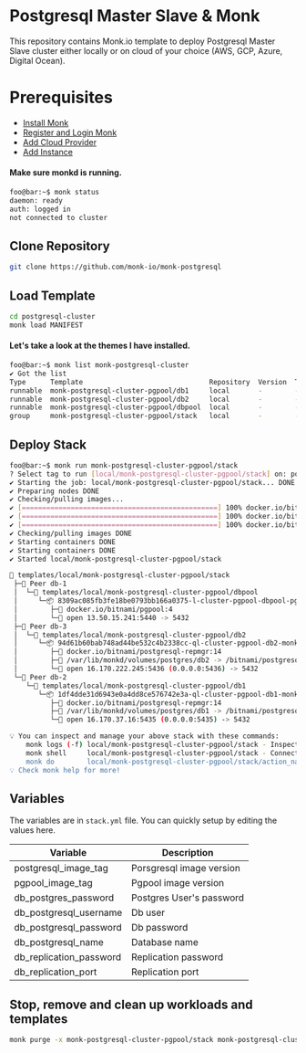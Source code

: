 # Postgresql Master Slave & Monk
This repository contains Monk.io template to deploy Postgresql Master Slave cluster either locally or on cloud of your choice (AWS, GCP, Azure, Digital Ocean).

# Prerequisites
- [Install Monk](https://docs.monk.io/docs/get-monk)
- [Register and Login Monk](https://docs.monk.io/docs/acc-and-auth)
- [Add Cloud Provider](https://docs.monk.io/docs/cloud-provider)
- [Add Instance](https://docs.monk.io/docs/multi-cloud)

#### Make sure monkd is running.
```bash
foo@bar:~$ monk status
daemon: ready
auth: logged in
not connected to cluster
```

## Clone Repository
```bash
git clone https://github.com/monk-io/monk-postgresql
```

## Load Template
```bash
cd postgresql-cluster
monk load MANIFEST
```


#### Let's take a look at the themes I have installed.
```bash
foo@bar:~$ monk list monk-postgresql-cluster
✔ Got the list
Type      Template                               Repository  Version  Tags
runnable  monk-postgresql-cluster-pgpool/db1     local       -        -
runnable  monk-postgresql-cluster-pgpool/db2     local       -        -
runnable  monk-postgresql-cluster-pgpool/dbpool  local       -        -
group     monk-postgresql-cluster-pgpool/stack   local       -        -


```

## Deploy Stack
```bash
foo@bar:~$ monk run monk-postgresql-cluster-pgpool/stack
? Select tag to run [local/monk-postgresql-cluster-pgpool/stack] on: postgres
✔ Starting the job: local/monk-postgresql-cluster-pgpool/stack... DONE
✔ Preparing nodes DONE
✔ Checking/pulling images...
✔ [================================================] 100% docker.io/bitnami/postgresql-repmgr:14 db-2
✔ [================================================] 100% docker.io/bitnami/postgresql-repmgr:14 db-3
✔ [================================================] 100% docker.io/bitnami/pgpool:4 db-1
✔ Checking/pulling images DONE
✔ Starting containers DONE
✔ Starting containers DONE
✔ Started local/monk-postgresql-cluster-pgpool/stack

🔩 templates/local/monk-postgresql-cluster-pgpool/stack
 ├─🧊 Peer db-1
 │  └─🔩 templates/local/monk-postgresql-cluster-pgpool/dbpool
 │     └─📦 8309ac085fb3fe18be0793bb166a0375-l-cluster-pgpool-dbpool-pgpool
 │        ├─🧩 docker.io/bitnami/pgpool:4
 │        └─🔌 open 13.50.15.241:5440 -> 5432
 ├─🧊 Peer db-3
 │  └─🔩 templates/local/monk-postgresql-cluster-pgpool/db2
 │     └─📦 94d61b60bab748ad44be532c4b2338cc-ql-cluster-pgpool-db2-monk-db2
 │        ├─🧩 docker.io/bitnami/postgresql-repmgr:14
 │        ├─💾 /var/lib/monkd/volumes/postgres/db2 -> /bitnami/postgresql
 │        └─🔌 open 16.170.222.245:5436 (0.0.0.0:5436) -> 5432
 └─🧊 Peer db-2
    └─🔩 templates/local/monk-postgresql-cluster-pgpool/db1
       └─📦 1df4dde31d6943e0a4dd8ce576742e3a-ql-cluster-pgpool-db1-monk-db1
          ├─🧩 docker.io/bitnami/postgresql-repmgr:14
          ├─💾 /var/lib/monkd/volumes/postgres/db1 -> /bitnami/postgresql
          └─🔌 open 16.170.37.16:5435 (0.0.0.0:5435) -> 5432

💡 You can inspect and manage your above stack with these commands:
	monk logs (-f) local/monk-postgresql-cluster-pgpool/stack - Inspect logs
	monk shell     local/monk-postgresql-cluster-pgpool/stack - Connect to the container's shell
	monk do        local/monk-postgresql-cluster-pgpool/stack/action_name - Run defined action (if exists)
💡 Check monk help for more!
```


## Variables
The variables are in `stack.yml` file. You can quickly setup by editing the values here.

| Variable                     	| Description                               	|
|------------------------------	|-------------------------------------------	|
| postgresql_image_tag          	| Porsgresql image version 	               |
| pgpool_image_tag             	| Pgpool image version                      	|
| db_postgres_password        	| Postgres User's password 	|
| db_postgresql_username         | Db user           	|
| db_postgresql_password        	| Db password         	|
| db_postgresql_name          	| Database name 	|
| db_replication_password        | Replication password     	|
| db_replication_port          	| Replication port     	|


## 

## Stop, remove and clean up workloads and templates

```bash
monk purge -x monk-postgresql-cluster-pgpool/stack monk-postgresql-cluster-pgpool/db1 monk-postgresql-cluster-pgpool/db2 monk-postgresql-cluster-pgpool/dbpool 
```